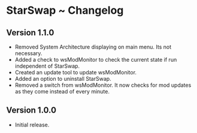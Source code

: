 # StarSwap ~ Changelog

## Version 1.1.0
* Removed System Architecture displaying on main menu. Its not necessary.
* Added a check to wsModMonitor to check the current state if run independent of StarSwap.
* Created an update tool to update wsModMonitor.
* Added an option to uninstall StarSwap.
* Removed a switch from wsModMonitor. It now checks for mod updates as they come instead of every minute.

## Version 1.0.0
* Initial release.
